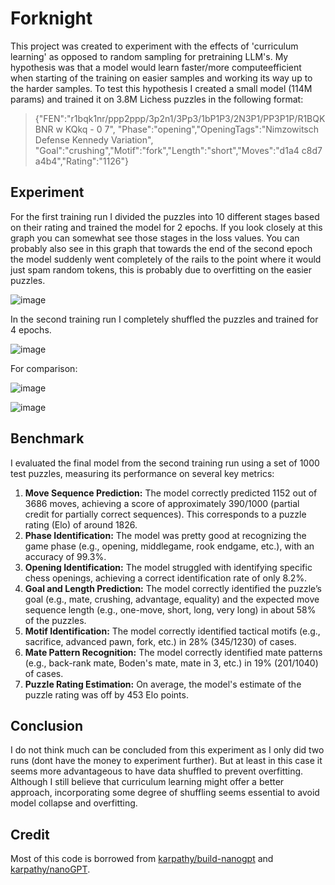 # Forknight
This project was created to experiment with the effects of 'curriculum learning' as opposed to random sampling for pretraining LLM's.
My hypothesis was that a model would learn faster/more computeefficient when starting of the training on easier samples and working its way up to the harder samples.
To test this hypothesis I created a small model (114M params) and trained it on 3.8M Lichess puzzles in the following format:
> {"FEN":"r1bqk1nr/ppp2ppp/3p2n1/3Pp3/1bP1P3/2N3P1/PP3P1P/R1BQKBNR w KQkq - 0 7",
> "Phase":"opening","OpeningTags":"Nimzowitsch Defense Kennedy Variation",
> "Goal":"crushing","Motif":"fork","Length":"short","Moves":"d1a4 c8d7 a4b4","Rating":"1126"}

## Experiment
For the first training run I divided the puzzles into 10 different stages based on their rating and trained the model for 2 epochs.
If you look closely at this graph you can somewhat see those stages in the loss values.
You can probably also see in this graph that towards the end of the second epoch the model suddenly went completely of the rails to the point where it would just spam random tokens, this is probably due to overfitting on the easier puzzles.

![image](https://github.com/user-attachments/assets/ae0deb1e-103d-4800-89ec-94ee21886b49)

In the second training run I completely shuffled the puzzles and trained for 4 epochs.

![image](https://github.com/user-attachments/assets/6242f9e1-50fd-4440-853d-481fe8463b0b)


For comparison:

![image](https://github.com/user-attachments/assets/cb955be7-e782-454e-9956-3fdb30f02108)

![image](https://github.com/user-attachments/assets/39c1b3ec-9163-4d5a-bce7-0575040fd7ff)


## Benchmark
I evaluated the final model from the second training run using a set of 1000 test puzzles, measuring its performance on several key metrics:
1. **Move Sequence Prediction:** The model correctly predicted 1152 out of 3686 moves, achieving a score of approximately 390/1000 (partial credit for partially correct sequences). This corresponds to a puzzle rating (Elo) of around 1826.
2. **Phase Identification:** The model was pretty good at recognizing the game phase (e.g., opening, middlegame, rook endgame, etc.), with an accuracy of 99.3%.
3. **Opening Identification:** The model struggled with identifying specific chess openings, achieving a correct identification rate of only 8.2%.
4. **Goal and Length Prediction:** The model correctly identified the puzzle’s goal (e.g., mate, crushing, advantage, equality) and the expected move sequence length (e.g., one-move, short, long, very long) in about 58% of the puzzles.
5. **Motif Identification:** The model correctly identified tactical motifs (e.g., sacrifice, advanced pawn, fork, etc.) in 28% (345/1230) of cases.
6. **Mate Pattern Recognition:** The model correctly identified mate patterns (e.g., back-rank mate, Boden's mate, mate in 3, etc.) in 19% (201/1040) of cases.
7. **Puzzle Rating Estimation:** On average, the model's estimate of the puzzle rating was off by 453 Elo points.

## Conclusion
I do not think much can be concluded from this experiment as I only did two runs (dont have the money to experiment further). But at least in this case it seems more advantageous to have data shuffled to prevent overfitting. Although I still believe that curriculum learning might offer a better approach, incorporating some degree of shuffling seems essential to avoid model collapse and overfitting.


## Credit
Most of this code is borrowed from [karpathy/build-nanogpt](https://github.com/karpathy/build-nanogpt) and [karpathy/nanoGPT](https://github.com/karpathy/nanoGPT).

